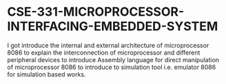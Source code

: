 # CSE-331-MICROPROCESSOR-INTERFACING-EMBEDDED-SYSTEM
I got introduce the internal and external architecture of microprocessor 8086 to explain the interconnection of microprocessor and different peripheral devices to introduce Assembly language for direct manipulation of microprocessor 8086 to introduce to simulation tool i.e. emulator 8086 for simulation based works.
